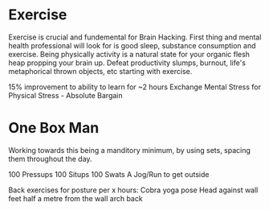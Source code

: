 # Exercise 

Exercise is crucial and fundemental for Brain Hacking. First thing and mental health professional will look for is good sleep, substance consumption and exercise. Being physically activity is a natural state for your organic flesh heap propping your brain up. Defeat productivity slumps, burnout, life's metaphorical thrown objects, etc starting with exercise. 

15% improvement to ability to learn for ~2 hours
Exchange Mental Stress for Physical Stress - Absolute Bargain


# One Box Man 

Working towards this being a manditory minimum, by using sets, spacing them throughout the day.

100 Pressups
100 Situps
100 Swats
A Jog/Run to get outside

Back exercises for posture per x hours:
Cobra yoga pose 
Head against wall feet half a metre from the wall arch back